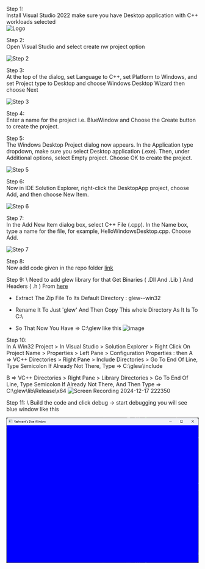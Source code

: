 

Step 1: \
Install Visual Studio 2022 make sure you have Desktop application with C++ workloads selected  
![Logo](https://learn.microsoft.com/en-us/cpp/build/media/desktop-development-with-cpp.png)

Step 2: \
Open Visual Studio and select create nw project option 

![Step 2](https://github.com/user-attachments/assets/8f3d7930-b6fe-4043-9943-d9b7fb4abf2b)

Step 3: \
At the top of the dialog, set Language to C++, set Platform to Windows, and set Project type to Desktop and choose Windows Desktop Wizard then choose Next

![Step 3](https://github.com/user-attachments/assets/9ecfcb5f-2cb8-4a57-8fb4-535e5f824d32)

Step 4: \
Enter a name for the project i.e. BlueWindow and Choose the Create button to create the project.

Step 5: \
The Windows Desktop Project dialog now appears. In the Application type dropdown, make sure you select Desktop application (.exe). Then, under Additional options, select Empty project. Choose OK to create the project.

![Step 5](https://github.com/user-attachments/assets/d5c9479f-79b2-4605-a373-ff36313f2104)

Step 6: \
Now in IDE Solution Explorer, right-click the DesktopApp project, choose Add, and then choose New Item.

![Step 6](https://learn.microsoft.com/en-us/cpp/build/media/desktop-app-project-add-new-item-153.gif)

Step 7: \
In the Add New Item dialog box, select C++ File (.cpp). In the Name box, type a name for the file, for example, HelloWindowsDesktop.cpp. Choose Add.

![Step 7](https://learn.microsoft.com/en-us/cpp/build/media/desktop-app-add-cpp-file-153.png)

Step 8: \
Now add code given in the repo folder [link](https://github.com/yashraut41/opengl-demos-windows/blob/main/BlueWindow/BlueWindow.cpp) 

Step 9: \ 
Need to add glew library for that Get Binaries ( .Dll And .Lib ) And Headers ( .h ) From [here](https://glew.sourceforge.net/index.html)

- Extract The Zip File To Its Default Directory : glew-<version number>-win32

- Rename It To Just 'glew' And Then Copy This whole Directory As It Is To C:\

- So That Now You Have => C:\glew like this ![image](https://github.com/user-attachments/assets/66e36c83-e143-4db5-9a7f-e4c5dc4b4da4)

Step 10: \
In A Win32 Project > In Visual Studio > Solution Explorer > Right Click On Project Name > 
  Properties > Left Pane > Configuration Properties : then 
  A => VC++ Directories > Right Pane > Include Directories > 
     Go To End Of Line, Type Semicolon If Already Not There, Type => C:\glew\include

  B => VC++ Directories > Right Pane > Library Directories > 
      Go To End Of Line, Type Semicolon If Already Not There, And Then Type => C:\glew\lib\Release\x64
   ![Screen Recording 2024-12-17 222350](https://github.com/user-attachments/assets/5c812b9c-377e-41d4-ac2e-af886d58afd5)


Step 11: \ 
Build the code and click debug -> start debugging you will see blue window like this 

![Step 11](https://raw.githubusercontent.com/yashraut41/opengl-demos-windows/refs/heads/main/BlueWindow/image.png)

